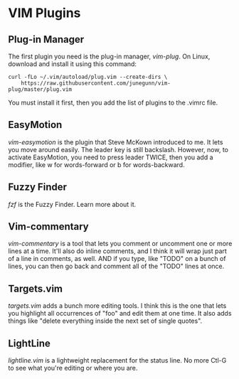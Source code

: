 # VIM Plugins

## Plug-in Manager

The first plugin you need is the plug-in manager, *vim-plug*.
On Linux, download and install it using this command:
```
curl -fLo ~/.vim/autoload/plug.vim --create-dirs \
    https://raw.githubusercontent.com/junegunn/vim-plug/master/plug.vim
```
You must install it first, then you add the list of plugins 
to the .vimrc file.

## EasyMotion

*vim-easymotion* is the plugin that Steve McKown introduced to me. It lets
you move around easily. The leader key is still backslash. However, now,
to activate EasyMotion, you need to press leader TWICE, then you add a
modifier, like w for words-forward or b for words-backward.

## Fuzzy Finder

*fzf* is the Fuzzy Finder. Learn more about it.

## Vim-commentary

*vim-commentary* is a tool that lets you comment or uncomment one or more
lines at a time. It'll also do inline comments, and I think it will wrap
just part of a line in comments, as well. AND if you type, like "TODO" on
a bunch of lines, you can then go back and comment all of the "TODO" lines
at once.

## Targets.vim

*targets.vim* adds a bunch more editing tools. I think this is the one
that lets you highlight all occurrences of "foo" and edit them at one
time. It also adds things like "delete everything inside the next set of
single quotes".

## LightLine

*lightline.vim* is a lightweight replacement for the status line. No more
Ctl-G to see what you're editing or where you are.


